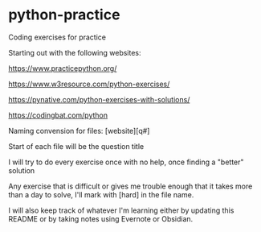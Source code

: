 # python-practice
Coding exercises for practice 


Starting out with the following websites:

https://www.practicepython.org/

https://www.w3resource.com/python-exercises/

https://pynative.com/python-exercises-with-solutions/

https://codingbat.com/python

Naming convension for files: [website][q#] 

Start of each file will be the question title 

I will try to do every exercise once with no help, once finding a "better" solution 

Any exercise that is difficult or gives me trouble enough that it takes more than a day to solve, I'll mark with [hard] in the file name. 

I will also keep track of whatever I'm learning either by updating this README or by taking notes using Evernote or Obsidian. 
    
